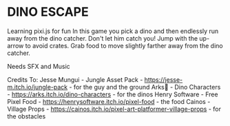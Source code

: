 # DINO ESCAPE
Learning pixi.js for fun 
In this game you pick a dino and then endlessly run away from the dino catcher.
Don't let him catch you!
Jump with the up-arrow to avoid crates.
Grab food to move slightly farther away from the dino catcher.

Needs SFX and Music

Credits To:
	Jesse Mungui - Jungle Asset Pack - https://jesse-m.itch.io/jungle-pack - for the guy and the ground
  Arks💢 - Dino Characters - https://arks.itch.io/dino-characters - for the dinos 
  Henry Software - Free Pixel Food - https://henrysoftware.itch.io/pixel-food - the food
  Cainos - Village Props - https://cainos.itch.io/pixel-art-platformer-village-props - for the obstacles
  
  
  
